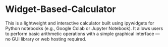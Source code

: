 # Widget-Based-Calculator
This is a lightweight and interactive calculator built using ipywidgets for Python notebooks (e.g., Google Colab or Jupyter Notebook). It allows users to perform basic arithmetic operations with a simple graphical interface — no GUI library or web hosting required.

